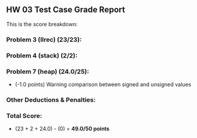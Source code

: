 ## HW 03 Test Case Grade Report

This is the score breakdown:

### Problem 3 (llrec) (23/23):

### Problem 4 (stack) (2/2):

### Problem 7 (heap) (24.0/25):

+ (-1.0 points) Warning comparison between signed and unsigned values

### Other Deductions & Penalties:

### Total Score:

+ (23 + 2 + 24.0) - (0) = **49.0/50 points**



